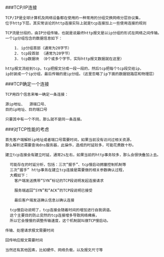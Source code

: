 ###TCP/IP连接

    TCP/IP是全球计算机及网络设备都在使用的一种常用的分组交换网络分层协议集，
    位于http下层。其实常谈论的http连接实际上就是tcp连接加上一些使用连接的规则
    
    TCP流是分段的，由IP分组传输，也就是说最终http报文是以ip分组的形式在网络之间传输。
    一个ip分组包含的数据信息如下：
    
    	1. ip分组首部（通常为20字节）
    	2. tcp段首部 （通常为20字节）
    	3. tcp数据块 （0个或多个字节，实际http报文数据就在这里） 
    	
    http报文流给到tcp，tcp把报文分成一段一段的，然后tcp把每个tcp段交给ip，
    ip封装成一个ip分组，最后传输的是ip分组。（这里忽略了ip下面的数据链路层和物理层）
    
###TCP确定一个连接

    TCP用四个信息来唯一确定一条连接：
    
    源ip地址、  源端口号、
    目的ip地址、目的端口号
    
    只要其中有一个不同，那么就不是同一条连接。
    
    
###对TCP性能的考虑

    首先客户端解析ip地址或者端口号需要时间，如果当前没有访问过相关资源，
    那么解析还需要查询dns服务器，此操作，造成的时延较多，可能花费数十秒。
    
    建立tcp连接会有建立时延，通常2s左右，如果当前的http事务较多，那么会很快叠加上去。
    
      可能存在的时延分析，包括：三次“握手”、tcp慢启动拥塞控制机制等
      三次“握手” http事务在建立tcp连接是需要做的相关参数确认过程，
      大概如下：
        客户端发送携带“SYN”标记的TCP段说明发起连接请求
    
        服务端返回“SYN”和“ACK”的TCP段说明已接受
    
        最后客户端发送确认信息以确认连接
        
      tcp慢启动说明了，tcp连接会随着时间的增加进行自我调谐。
      这个主要目的防止突然的tcp连接增多导致网络瘫痪，
      所以它会慢慢的调整传输速度，这个机制就叫做TCP慢启动。
    
    传输、处理请求报文需要时间
    
    回传响应报文需要时间
    
    当然还有其他因素，比如硬件、网络负载，以及报文尺寸等
    
    